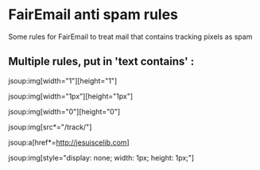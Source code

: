 # FairEmail anti spam rules

Some rules for FairEmail to treat mail that contains tracking pixels as spam

## Multiple rules, put in 'text contains' :

jsoup:img[width="1"][height="1"]

jsoup:img[width="1px"][height="1px"]

jsoup:img[width="0"][height="0"]

jsoup:img[src*="/track/"]

jsoup:a[href*=http://jesuiscelib.com]

jsoup:img[style="display: none; width: 1px; height: 1px;"]
